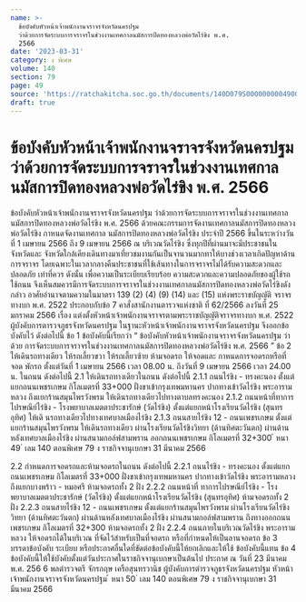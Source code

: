 ```yaml
---
name: >-
  ข้อบังคับหัวหน้าเจ้าพนักงานจราจรจังหวัดนครปฐม
  ว่าด้วยการจัดระบบการจราจรในช่วงงานเทศกาลนมัสการปิดทองหลวงพ่อวัดไร่ขิง พ.ศ.
  2566
date: '2023-03-31'
category: ง พิเศษ
volume: 140
section: 79
page: 49
source: 'https://ratchakitcha.soc.go.th/documents/140D079S0000000004900.pdf'
draft: true
---
```


# ข้อบังคับหัวหน้าเจ้าพนักงานจราจรจังหวัดนครปฐม ว่าด้วยการจัดระบบการจราจรในช่วงงานเทศกาลนมัสการปิดทองหลวงพ่อวัดไร่ขิง พ.ศ. 2566

ข้อบังคับหัวหน้าเจ้าพนักงานจราจรจังหวัดนครปฐม ว่าด้วยการจัดระบบการจราจรในช่วงงานเทศกาลนมัสการปิดทองหลวงพ่อวัดไร่ขิง พ.ศ. 2566 ด้วยคณะกรรมการจัดงานเทศกาลนมัสการปิดทองหลวงพ่อวัดไร่ขิง กาหนดจัดงานเทศกาล นมัสการปิดทองหลวงพ่อวัดไร่ขิง ประจำปี 2566 ขึ้นในระหว่างวันที่ 1 เมษายน 2566 ถึง 9 เมษายน 2566 ณ บริเวณวัดไร่ขิง ซึ่งทุกปีที่ผ่านมาจะมีประชาชนในจังหวัดและ จังหวัดใกล้เคียงเดินทางมาเที่ยวชมงานกันเป็นจานวนมากทาให้บางช่วงเวลาเกิดปัญหาด้านการจราจร โดยเฉพาะในเวลากลางคืนประชาชนที่ใช้เส้นทางในการจราจรไม่ได้รับความสะดวกและปลอดภัย เท่าที่ควร ดังนั้น เพื่อความเป็นระเบียบเรียบร้อย ความสะดวกและความปลอดภัยของผู้ใช้รถ ใช้ถนน จึงเห็นสมควรมีการจัดระบบการจราจรในช่วงงานเทศกาลนมัสการปิดทองหลวงพ่อวัดไร่ขิงดังกล่าว อาศัยอำนาจตามความในมาตรา 139 (2) (4) (9) (14) และ (15) แห่งพระราชบัญญัติ จราจรทางบก พ.ศ. 2522 ประกอบกับข้อ 7 คาสั่งสานักงานตารวจแห่งชาติ ที่ 62/2566 ลงวันที่ 25 มกราคม 2566 เรื่อง แต่งตั้งหัวหน้าเจ้าพนักงานจราจรตามพระราชบัญญัติจราจรทางบก พ.ศ. 2522 ผู้บังคับการตารวจภูธรจังหวัดนครปฐม ในฐานะหัวหน้าเจ้าพนักงานจราจรจังหวัดนครปฐม จึงออกข้อบังคับไว้ ดังต่อไปนี้ ข้อ 1 ข้อบังคับนี้เรียกว่า “ ข้อบังคับหัวหน้าเจ้าพนักงานจราจรจังหวัดนครปฐม ว่าด้วย การจัดระบบการจราจรในช่วงงานเทศกาลนมัสการปิดทองหลวงพ่อวัดไร่ขิง พ.ศ. 2566 ” ข้อ 2 ให้เดินรถทางเดียว ให้รถเลี้ยวขวา ให้รถเลี้ยวซ้าย ห้ามจอดรถ ให้จอดและ กาหนดการจอดรถหรือที่จอด พักรถ ตั้งแต่วันที่ 1 เมษายน 2566 เวลา 08.00 น. ถึงวันที่ 9 เมษายน 2566 เวลา 24.00 น. ในถนน ดังต่อไปนี้ 2.1 ให้เดินรถทางเดียวในถนน ดังต่อไปนี้ 2.1.1 ถนนไร่ขิง - ทรงคะนอง ตั้งแต่แยกถนนเพชรเกษม กิโลเมตรที่ 33+000 ฝั่งขาเข้ากรุงเทพมหานคร ปากทางเข้าวัดไร่ขิง พระอารามหลวง ถึงแยกร้านสมุนไพรวังพรม ให้เดินรถทางเดียวไปทางตาบลทรงคะนอง 2.1.2 ถนนหน้าที่ทาการไปรษณีย์ไร่ขิง - โรงพยาบาลเมตตาประชารักษ์ (วัดไร่ขิง) ตั้งแต่แยกหน้าโรงเรียนวัดไร่ขิง (สุนทรอุทิศ) ให้เดิ นรถทางเดียวไปทางเทศบาลเมืองไร่ขิง 2.1.3 ถนนสายไร่ขิง 12 - ถนนเพชรเกษม ตั้งแต่แยกร้านสมุนไพรวังพรม ให้เดินรถทางเดียว ผ่านโรงเรียนวัดไร่ขิงวิทยา (ด้านทิศตะวันตก) ผ่านด้านหลังเทศบาลเมืองไร่ขิง ผ่านสนามกอล์ฟสามพราน ออกถนนเพชรเกษม กิโลเมตรที่ 32+300 ้ หนา 49 ่ เลม 140 ตอนพิเศษ 79 ง ราชกิจจานุเบกษา 31 มีนาคม 2566

2.2 กำหนดการจอดรถและห้ามจอดรถในถนน ดังต่อไปนี้ 2.2.1 ถนนไร่ขิง - ทรงคะนอง ตั้งแต่แยกถนนเพชรเกษม กิโลเมตรที่ 33+000 ฝั่งขาเข้ากรุงเทพมหานคร ปากทางเข้าวัดไร่ขิง พระอารามหลวง ถึงแยกบางพร้าว - หมอศรี ห้ามจอดรถทั้ง 2 ฝั่ง 2.2.2 ถนนหน้าที่ ทาการไปรษณีย์ไร่ขิง - โรงพยาบาลเมตตาประชารักษ์ (วัดไร่ขิง) ตั้งแต่แยกหน้าโรงเรียนวัดไร่ขิง (สุนทรอุทิศ) ห้ามจอดรถทั้ง 2 ฝั่ง 2.2.3 ถนนสายไร่ขิง 12 - ถนนเพชรเกษม ตั้งแต่แยกร้านสมุนไพรวังพรม ผ่านโรงเรียนวัดไร่ขิงวิทยา (ด้านทิศตะวันตก) ผ่านด้านหลังเทศบาลเมืองไร่ขิง ผ่านสนามกอล์ฟสามพราน ถึงทางออกถนนเพชรเกษม กิโลเมตรที่ 32+300 ห้ามจอดรถทั้ง 2 ฝั่ง 2.2.4 ถนนภายในบริเวณวัดไร่ขิง พระอารามหลวง ให้จอดรถได้ในบริเวณ ที่จัดไว้สำหรับเป็นที่จอดรถ หรือที่กำหนดให้เป็นลานจอดรถ ข้อ 3 บรรดาข้อบังคับ ระเบียบ หรือประกาศอื่นใดที่ขัดต่อข้อบังคับนี้ให้ยกเลิกและให้ใช้ ข้อบังคับนี้แทน ข้อ 4 ข้อบังคับนี้ให้ใช้บังคับตั้งแต่วันประกาศในราชกิจจานุเบกษาเป็นต้นไป ประกาศ ณ วันที่ 23 มีนาคม พ.ศ. 256 6 พลตำรวจตรี จักรกฤษ เครือสุนทรวานิช ผู้บังคับการตำรวจภูธรจังหวัดนครปฐม หัวหน้าเจ้าพนักงานจราจรจังหวัดนครปฐม ้ หนา 50 ่ เลม 140 ตอนพิเศษ 79 ง ราชกิจจานุเบกษา 31 มีนาคม 2566
